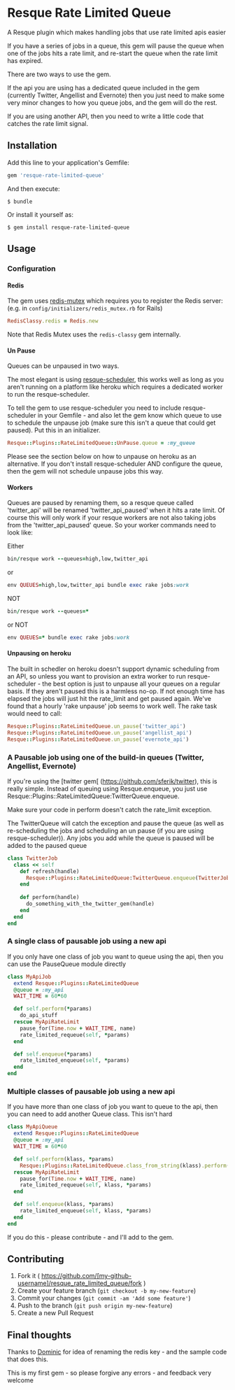 # Resque Rate Limited Queue

A Resque plugin which makes handling jobs that use rate limited apis easier

If you have a series of jobs in a queue, this gem will pause the queue when one of the jobs hits a rate limit, and re-start the queue when the rate limit has expired.

There are two ways to use the gem.

If the api you are using has a dedicated queue included in the gem (currently Twitter, Angellist and Evernote) then you just need to make some very minor changes to how you queue jobs, and the gem will do the rest.

If you are using another API, then you need to write a little code that catches the rate limit signal.

## Installation

Add this line to your application's Gemfile:

```ruby
gem 'resque-rate-limited-queue'
```

And then execute:

    $ bundle

Or install it yourself as:

    $ gem install resque-rate-limited-queue

## Usage

### Configuration
#### Redis
The gem uses [redis-mutex](https://github.com/kenn/redis-mutex ) which requires you to register the Redis server: (e.g. in `config/initializers/redis_mutex.rb` for Rails)

```ruby
RedisClassy.redis = Redis.new
```
Note that Redis Mutex uses the `redis-classy` gem internally.

#### Un Pause
Queues can be unpaused in two ways. 

The most elegant is using [resque-scheduler](https://github.com/resque/resque-scheduler), this works well as long as you aren't running on a platform like heroku which requires a dedicated worker to run the resque-scheduler.

To tell the gem to use resque-scheduler you need to include resque-scheduler in your Gemfile - and also let the gem know which queue to use to schedule the unpause job (make sure this isn't a queue that could get paused). Put this in an initializer.

```ruby
Resque::Plugins::RateLimitedQueue::UnPause.queue = :my_queue
```

Please see the section below on how to unpause on heroku as an alternative. If you don't install resque-scheduler AND configure the queue, then the gem will not schedule unpause jobs this way.

#### Workers
Queues are paused by renaming them, so a resque queue called 'twitter\_api' will be renamed 'twitter\_api\_paused' when it hits a rate limit. Of course this will only work if your resque workers are not also taking jobs from the 'twitter\_api\_paused' queue. So your worker commands need to look like:

Either
```ruby
bin/resque work --queues=high,low,twitter_api
```
or
```ruby
env QUEUES=high,low,twitter_api bundle exec rake jobs:work
```

NOT
```ruby
bin/resque work --queues=*
```
or NOT
```ruby
env QUEUES=* bundle exec rake jobs:work
```

#### Unpausing on heroku
The built in schedler on heroku doesn't support dynamic scheduling from an API, so unless you want to provision an extra worker to run resque-scheduler - the best option is just to unpause all your queues on a regular basis. If they aren't paused this is a harmless no-op. If not enough time has elapsed the jobs will just hit the rate_limit and get paused again. We've found that a hourly 'rake unpause' job seems to work well. The rake task would need to call:

```ruby
Resque::Plugins::RateLimitedQueue.un_pause('twitter_api')
Resque::Plugins::RateLimitedQueue.un_pause('angellist_api')
Resque::Plugins::RateLimitedQueue.un_pause('evernote_api')
```
### A Pausable job using one of the build-in queues (Twitter, Angellist, Evernote)
If you're using the [twitter gem[ (https://github.com/sferik/twitter), this is really simple. Instead of queuing using Resque.enqueue, you just use Resque::Plugins::RateLimitedQueue:TwitterQueue.enqueue. 

Make sure your code in perform doesn't catch the rate_limit exception.

The TwitterQueue will catch the exception and pause the queue (as well as re-scheduling the jobs and scheduling an un pause (if you are using resque-scheduler)). Any jobs you add while the queue is paused will be added to the paused queue

```ruby
class TwitterJob
  class << self
    def refresh(handle)
      Resque::Plugins::RateLimitedQueue:TwitterQueue.enqueue(TwitterJob, handle)
    end
    
    def perform(handle)
      do_something_with_the_twitter_gem(handle)
    end
  end
end
```

### A single class of pausable job using a new api
If you only have one class of job you want to queue using the api, then you can use the PauseQueue module directly

```ruby
class MyApiJob
  extend Resque::Plugins::RateLimitedQueue
  @queue = :my_api
  WAIT_TIME = 60*60

  def self.perform(*params)
    do_api_stuff
  rescue MyApiRateLimit
    pause_for(Time.now + WAIT_TIME, name)
    rate_limited_requeue(self, *params)
  end

  def self.enqueue(*params)
    rate_limited_enqueue(self, *params)
  end
end
````

### Multiple classes of pausable job using a new api
If you have more than one class of job you want to queue to the api, then you can need to add another Queue class. This isn't hard

```ruby
class MyApiQueue
  extend Resque::Plugins::RateLimitedQueue
  @queue = :my_api
  WAIT_TIME = 60*60

  def self.perform(klass, *params)
    Resque::Plugins::RateLimitedQueue.class_from_string(klass).perform(*params)
  rescue MyApiRateLimit
    pause_for(Time.now + WAIT_TIME, name)
    rate_limited_requeue(self, klass, *params)
  end

  def self.enqueue(klass, *params)
    rate_limited_enqueue(self, klass, *params)
  end
end
````
If you do this - please contribute - and I'll add to the gem.

## Contributing

1. Fork it ( https://github.com/[my-github-username]/resque_rate_limited_queue/fork )
2. Create your feature branch (`git checkout -b my-new-feature`)
3. Commit your changes (`git commit -am 'Add some feature'`)
4. Push to the branch (`git push origin my-new-feature`)
5. Create a new Pull Request

## Final thoughts
Thanks to [Dominic](https://github.com/dominicsayers) for idea of renaming the redis key - and the sample  code that does this.

This is my first gem - so please forgive any errors - and feedback very welcome
